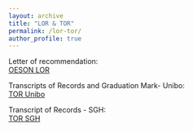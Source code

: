 ```yaml
---
layout: archive
title: "LOR & TOR"
permalink: /lor-tor/
author_profile: true
---
```


Letter of recommendation:  
[OESON LOR](/files/GC-OESON-LOR.pdf)

Transcripts of Records and Graduation Mark- Unibo:  
[TOR Unibo](/files/TOR-with-graduation-mark.pdf)

Transcript of Records - SGH:  
[TOR SGH](/files/Final-Transcript-of-Records-SGH.pdf)
